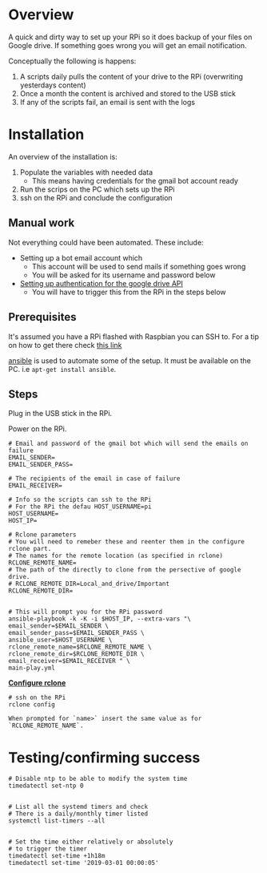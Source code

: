 # Overview

A quick and dirty way to set up your RPi so it does backup of your files on Google drive.
If something goes wrong you will get an email notification.

Conceptually the following is happens:

1. A scripts daily pulls the content of your drive to the RPi (overwriting yesterdays content)
2. Once a month the content is archived and stored to the USB stick
3. If any of the scripts fail, an email is sent with the logs


# Installation

An overview of the installation is:

1. Populate the variables with needed data
    * This means having credentials for the gmail bot account ready
2. Run the scrips on the PC which sets up the RPi
3. ssh on the RPi and conclude the configuration

## Manual work

Not everything could have been automated. These include:

* Setting up a bot email account which
    * This account will be used to send mails if something goes wrong
    * You will be asked for its username and password below
* [Setting up authentication for the google drive API](https://rclone.org/drive/)
    * You will have to trigger this from the RPi in the steps below

## Prerequisites

It's assumed you have a RPi flashed with Raspbian you can SSH to. 
For a tip on how to get there check [this link](https://meaningfulengineer.com/rpi-sdcard-setup/)

[ansible](https://www.ansible.com/) is used to automate some of the setup.
It must be available on the PC. i.e `apt-get install ansible`.

## Steps


Plug in the USB stick in the RPi.

Power on the RPi.


```
# Email and password of the gmail bot which will send the emails on failure
EMAIL_SENDER=
EMAIL_SENDER_PASS=

# The recipients of the email in case of failure
EMAIL_RECEIVER=

# Info so the scripts can ssh to the RPi
# For the RPi the defau HOST_USERNAME=pi
HOST_USERNAME=
HOST_IP=

# Rclone parameters
# You will need to remeber these and reenter them in the configure rclone part.
# The names for the remote location (as specified in rclone)
RCLONE_REMOTE_NAME=
# The path of the directly to clone from the persective of google drive.
# RCLONE_REMOTE_DIR=Local_and_drive/Important
RCLONE_REMOTE_DIR=


# This will prompt you for the RPi password
ansible-playbook -k -K -i $HOST_IP, --extra-vars "\
email_sender=$EMAIL_SENDER \
email_sender_pass=$EMAIL_SENDER_PASS \
ansible_user=$HOST_USERNAME \
rclone_remote_name=$RCLONE_REMOTE_NAME \
rclone_remote_dir=$RCLONE_REMOTE_DIR \
email_receiver=$EMAIL_RECEIVER " \
main-play.yml
```


[**Configure rclone**](https://rclone.org/drive/)

```
# ssh on the RPi
rclone config

When prompted for `name>` insert the same value as for `RCLONE_REMOTE_NAME`.
```

# Testing/confirming success

```
# Disable ntp to be able to modify the system time
timedatectl set-ntp 0


# List all the systemd timers and check
# There is a daily/monthly timer listed
systemctl list-timers --all


# Set the time either relatively or absolutely 
# to trigger the timer
timedatectl set-time +1h18m
timedatectl set-time '2019-03-01 00:00:05'
```
